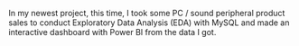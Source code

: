 In my newest project, this time, I took some PC / sound peripheral product sales to conduct Exploratory Data Analysis (EDA) with MySQL and made an interactive dashboard with Power BI from the data I got.
